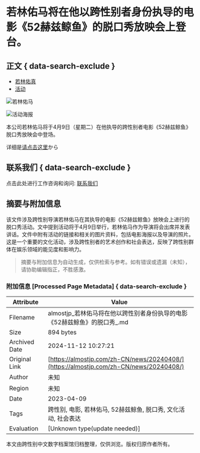 # 若林佑马将在他以跨性别者身份执导的电影《52赫兹鲸鱼》的脱口秀放映会上登台。

## 正文 { data-search-exclude }


-   [若林佑真](https://almostjp.com/zh-CN/n/talent/wakabayashiyuma/)
-   [活动](https://almostjp.com/zh-CN/n/media/event/)

![若林佑马](https://almostjp.com/wp/wp-content/uploads/2022/04/YUMA03-e1649641370365.jpg)

![活动海报](https://almostjp.com/wp/wp-content/uploads/2022/04/PC03.jpg)

本公司若林佑马将于4月9日（星期二）在他执导的跨性别者电影《52赫兹鲸鱼》脱口秀放映会中登场。

详细是[请点击这里](https://gaga.ne.jp/52hz-movie/news/?fbclid=IwAR0CG4inkLAEE2DEMlzvwqta5po5VGOGIlNrN0ZAw0rSkNaz1cJ2Ex6OEDM_aem_AcwPqyx1K27l8uBXHVg_AqFRU8Ba6ofeq6jEYilrVEv0v3tZEtpuow0kwasfdENVP6jByt-R1DEAKE8yA4N8r6tv)から

## 联系我们 { data-search-exclude }

点击此处进行工作咨询和询问: [联系我们](https://almostjp.com/zh-CN/contact/)

## 摘要与附加信息

<!-- tcd_abstract -->
该文件涉及跨性别导演若林佑马在其执导的电影《52赫兹鲸鱼》放映会上进行的脱口秀活动。文中提到活动将于4月9日举行，若林佑马作为导演将会出席并发表讲话。文件中附有活动的链接和相关的图片资料，包括电影海报以及导演的照片。这是一个重要的文化活动，涉及跨性别者的艺术创作和社会表达，反映了跨性别群体在娱乐领域的能见度和影响力。
<!-- tcd_abstract_end -->

> 摘要与附加信息为自动生成，仅供检索与参考。如有错误或遗漏（未知），请协助编辑指正，不胜感激。

### 附加信息 [Processed Page Metadata] { data-search-exclude }

| Attribute       | Value                                  |
|-----------------|----------------------------------------|
| Filename        | almostjp_若林佑马将在他以跨性别者身份执导的电影《52赫兹鲸鱼》的脱口秀_.md                             |
| Size            | 894 bytes                           |
| Archived Date   | 2024-11-12 10:27:21                             |
| Original Link   | [https://almostjp.com/zh-CN/news/20240408/](https://almostjp.com/zh-CN/news/20240408/)                       |
| Author          | 未知                               |
| Region          | 未知                               |
| Date            | 2023-04-09                                 |
| Tags            | 跨性别, 电影, 若林佑马, 52赫兹鲸鱼, 脱口秀, 文化活动, 社会表达                                 |
| Evaluation            | [Unknown type(update needed)]                                 |
<!-- tcd_table_end -->

本文由跨性别中文数字档案馆归档整理，仅供浏览。版权归原作者所有。

